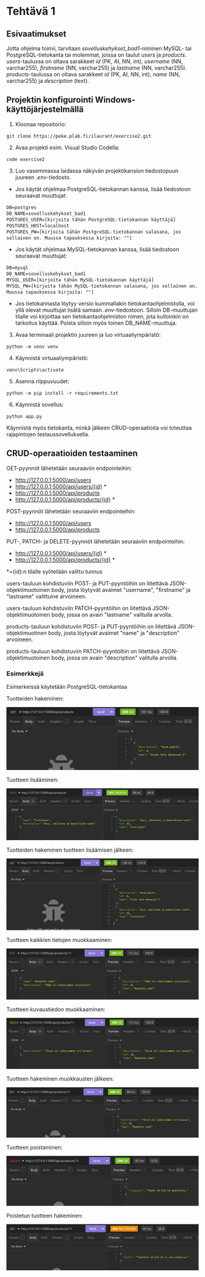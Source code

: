 # Tehtävä 1 

## Esivaatimukset
Jotta ohjelma toimii, tarvitaan *sovelluskehykset_bad1*-niminen MySQL- tai PostgreSQL-tietokanta tai molemmat, joissa on taulut *users* ja *products*. *users*-taulussa on oltava sarakkeet *id* (PK, AI, NN, int), *username* (NN, varchar255), *firstname* (NN, varchar255) ja *lastname* (NN, varchar255). *products*-taulussa on oltava sarakkeet *id* (PK, AI, NN, int), *name* (NN, varchar255) ja *description* (text).

## Projektin konfigurointi Windows-käyttöjärjestelmällä
1. Kloonaa repositorio:
```
git clone https://peke.plab.fi/ilaurant/exercise2.git
```
2. Avaa projekti esim. Visual Studio Codella:
```
code exercise2
```
3. Luo vasemmassa laidassa näkyvän projektikansion tiedostopuun juureen *.env*-tiedosto. 
- Jos käytät ohjelmaa PostgreSQL-tietokannan kanssa, lisää tiedostoon seuraavat muuttujat:
```
DB=postgres
DB_NAME=sovelluskehykset_bad1
POSTGRES_USER=[kirjoita tähän PostgreSQL-tietokannan käyttäjä]
POSTGRES_HOST=localhost
POSTGRES_PW=[kirjoita tähän PostgreSQL-tietokannan salasana, jos sellainen on. Muussa tapauksessa kirjoita: ""]
```
- Jos käytät ohjelmaa MySQL-tietokannan kanssa, lisää tiedostoon seuraavat muuttujat:
```
DB=mysql
DB_NAME=sovelluskehykset_bad1
MYSQL_USER=[kirjoita tähän MySQL-tietokannan käyttäjä]
MYSQL_PW=[kirjoita tähän MySQL-tietokannan salasana, jos sellainen on. Muussa tapauksessa kirjoita: ""]
```
- Jos tietokannasta löytyy versio kummallakin tietokantaohjelmistolla, voi yllä olevat muuttujat lisätä samaan *.env*-tiedostoon. Silloin DB-muuttujan tilalle voi kirjoittaa sen tietokantaohjelmiston nimen, jota kulloinkin on tarkoitus käyttää. Poista silloin myös toinen DB_NAME-muuttuja.

3. Avaa terminaali projektin juureen ja luo virtuaaliympäristö:
```
python -m venv venv
```
4. Käynnistä virtuaaliympäristö:
```
venv\Scripts\activate
```
5. Asenna riippuvuudet:
```
python -m pip install -r requirements.txt
```
6. Käynnistä sovellus:
```
python app.py
```
Käynnistä myös tietokanta, minkä jälkeen CRUD-operaatioita voi toteuttaa rajapintojen testaussovelluksella.

## CRUD-operaatioiden testaaminen

GET-pyynnöt lähetetään seuraaviin endpointeihin:
- http://127.0.0.1:5000/api/users
- http://127.0.0.1:5000/api/users/{id} *
- http://127.0.0.1:5000/api/products
- http://127.0.0.1:5000/api/products/{id} *

POST-pyynnöt lähetetään seuraaviin endpointeihin:
- http://127.0.0.1:5000/api/users
- http://127.0.0.1:5000/api/products

PUT-, PATCH- ja DELETE-pyynnöt lähetetään seuraaviin endpointeihin:
- http://127.0.0.1:5000/api/users/{id} *
- http://127.0.0.1:5000/api/products/{id} *

*={id}:n tilalle syötetään valittu tunnus

users-tauluun kohdistuviin POST- ja PUT-pyyntöihin on liitettävä JSON-objektimuotoinen body, josta löytyvät avaimet "username", "firstname" ja "lastname" valittuine arvoineen. 

users-tauluun kohdistuviin PATCH-pyyntöihin on liitettävä JSON-objektimuotoinen body, jossa on avain "lastname" valitulla arvolla.

products-tauluun kohdistuviin POST- ja PUT-pyyntöihin on liitettävä JSON-objektimuotinen body, josta löytyvät avaimet "name" ja "description" arvoineen.

products-tauluun kohdistuviin PATCH-pyyntöihin on liitettävä JSON-objektimuotoinen body, jossa on avain "description" valitulla arvolla.

### Esimerkkejä

Esimerkeissä käytetään PostgreSQL-tietokantaa

Tuotteiden hakeminen:

![Tuotteiden hakeminen GET-pyynnöllä](images/get_img.png)

Tuotteen lisääminen:

![Tuotteen lisääminen POST-pyynnöllä](images/post_img.png)

Tuotteiden hakeminen tuotteen lisäämisen jälkeen:

![Tuotteiden hakeminen GET-pyynnöllä sen jälkeen, kun tuote on lisätty](images/get_after_post_img.png)

Tuotteen kaikkien tietojen muokkaaminen:

![Tuotteen tietojen muokkaaminen PUT-pyynnöllä](images/put_img.png)

Tuotteen kuvaustiedon muokkaaminen:

![Tuotteen tiedon muokkaaminen PATCH-pyynnöllä](images/patch_img.png)

Tuotteen hakeminen muokkausten jälkeen:

![Id:n perusteella valitun tuotteen tietojen hakeminen](images/get_by_id_img.png)

Tuotteen poistaminen:

![Id:n perusteella valitun tuotteen poistaminen](images/delete_img.png)

Poistetun tuotteen hakeminen:

![Id:n perusteella valitun tuotteen tietojen hakeminen sen jälkeen, kun tuote on poistettu](images/get_by_id_after_delete_img.png)

